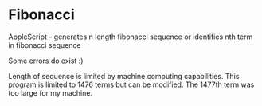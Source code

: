 # Fibonacci
AppleScript - generates n length fibonacci sequence or identifies nth term in fibonacci sequence

Some errors do exist :)

Length of sequence is limited by machine computing capabilities. This program is limited to 1476 terms but can be modified. 
The 1477th term was too large for my machine.
